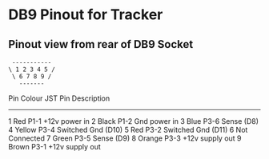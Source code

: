 # DB9 Pinout for Tracker

## Pinout view from rear of DB9 Socket

     -----------
    \ 1 2 3 4 5 /
     \ 6 7 8 9 /
       -------

Pin   Colour   JST Pin  Description
----  -------  -------- -----------------------------------------------------
1     Red      P1-1     +12v power in
2     Black    P1-2     Gnd power in
3     Blue     P3-6     Sense (D8)
4     Yellow   P3-4     Switched Gnd (D10)
5     Red      P3-2     Switched Gnd (D11)
6                       Not Connected
7     Green    P3-5     Sense (D9)
8     Orange   P3-3     +12v supply out
9     Brown    P3-1     +12v supply out
